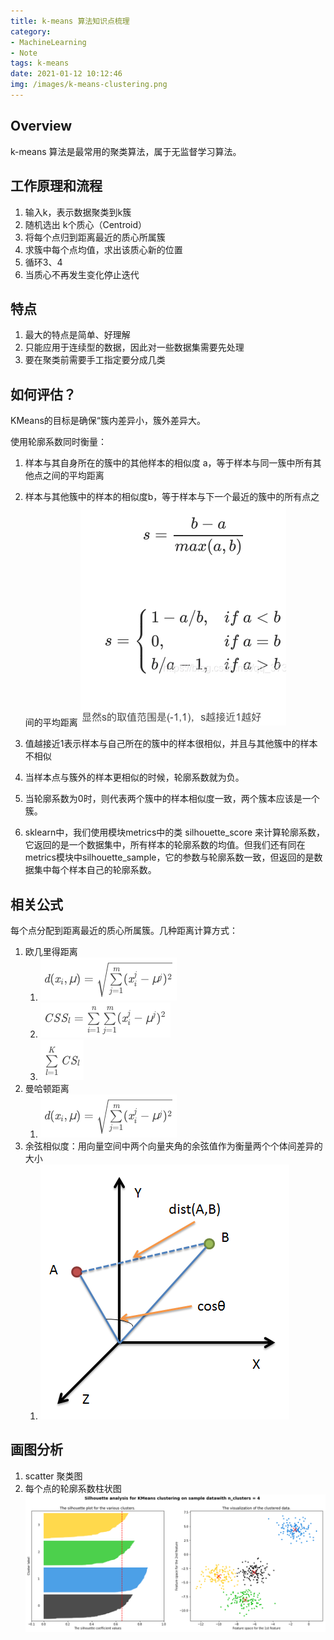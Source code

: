 ```yaml
---
title: k-means 算法知识点梳理
category:
- MachineLearning
- Note 
tags: k-means
date: 2021-01-12 10:12:46
img: /images/k-means-clustering.png
---
```


## Overview
k-means 算法是最常用的聚类算法，属于无监督学习算法。

## 工作原理和流程
1. 输入k，表示数据聚类到k簇
2. 随机选出 k个质心（Centroid）
3. 将每个点归到距离最近的质心所属簇
4. 求簇中每个点均值，求出该质心新的位置
5. 循环3、4
6. 当质心不再发生变化停止迭代

## 特点
1. 最大的特点是简单、好理解
2. 只能应用于连续型的数据，因此对一些数据集需要先处理
3. 要在聚类前需要手工指定要分成几类

## 如何评估？
KMeans的目标是确保“簇内差异小，簇外差异大。

使用轮廓系数同时衡量：
   1. 样本与其自身所在的簇中的其他样本的相似度 a，等于样本与同一簇中所有其他点之间的平均距离
   2. 样本与其他簇中的样本的相似度b，等于样本与下一个最近的簇中的所有点之间的平均距离
![](/images/轮廓系数.png)

1. 值越接近1表示样本与自己所在的簇中的样本很相似，并且与其他簇中的样本不相似
2. 当样本点与簇外的样本更相似的时候，轮廓系数就为负。
3. 当轮廓系数为0时，则代表两个簇中的样本相似度一致，两个簇本应该是一个簇。
4. sklearn中，我们使用模块metrics中的类 silhouette_score 来计算轮廓系数，它返回的是一个数据集中，所有样本的轮廓系数的均值。但我们还有同在metrics模块中silhouette_sample，它的参数与轮廓系数一致，但返回的是数据集中每个样本自己的轮廓系数。

## 相关公式
每个点分配到距离最近的质心所属簇。几种距离计算方式：
1. 欧几里得距离
   1. ![](/images/欧几里得距离.png)
   2. ![](/images/inertial.png)
   3. ![](/images/total_inertial.png)
2. 曼哈顿距离
   1. ![](/images/欧几里得距离.png)
3. 余弦相似度：用向量空间中两个向量夹角的余弦值作为衡量两个个体间差异的大小
   1. ![](/images/CosineSimilarity.png)

## 画图分析
1. scatter 聚类图
2. 每个点的轮廓系数柱状图
![](/images/Silhouette.png)
